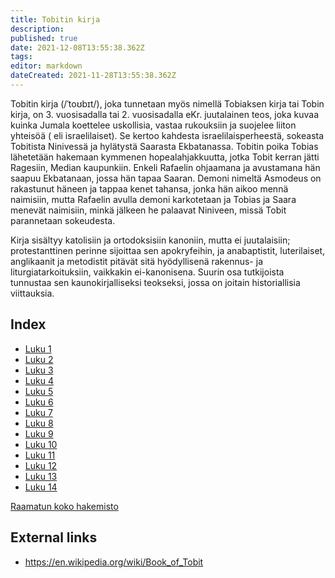 ```yaml
---
title: Tobitin kirja
description: 
published: true
date: 2021-12-08T13:55:38.362Z
tags: 
editor: markdown
dateCreated: 2021-11-28T13:55:38.362Z
---
```


Tobitin kirja (/ˈtoʊbɪt/), joka tunnetaan myös nimellä Tobiaksen kirja tai Tobin kirja, on 3. vuosisadalla tai 2. vuosisadalla eKr. juutalainen teos, joka kuvaa kuinka Jumala koettelee uskollisia, vastaa rukouksiin ja suojelee liiton yhteisöä ( eli israelilaiset). Se kertoo kahdesta israelilaisperheestä, sokeasta Tobitista Ninivessä ja hylätystä Saarasta Ekbatanassa. Tobitin poika Tobias lähetetään hakemaan kymmenen hopealahjakkuutta, jotka Tobit kerran jätti Ragesiin, Median kaupunkiin. Enkeli Rafaelin ohjaamana ja avustamana hän saapuu Ekbatanaan, jossa hän tapaa Saaran. Demoni nimeltä Asmodeus on rakastunut häneen ja tappaa kenet tahansa, jonka hän aikoo mennä naimisiin, mutta Rafaelin avulla demoni karkotetaan ja Tobias ja Saara menevät naimisiin, minkä jälkeen he palaavat Niniveen, missä Tobit parannetaan sokeudesta.

Kirja sisältyy katolisiin ja ortodoksisiin kanoniin, mutta ei juutalaisiin; protestanttinen perinne sijoittaa sen apokryfeihin, ja anabaptistit, luterilaiset, anglikaanit ja metodistit pitävät sitä hyödyllisenä rakennus- ja liturgiatarkoituksiin, vaikkakin ei-kanonisena. Suurin osa tutkijoista tunnustaa sen kaunokirjalliseksi teokseksi, jossa on joitain historiallisia viittauksia.

## Index

- [Luku 1](/fi/Bible/Tobit/1)
- [Luku 2](/fi/Bible/Tobit/2)
- [Luku 3](/fi/Bible/Tobit/3)
- [Luku 4](/fi/Bible/Tobit/4)
- [Luku 5](/fi/Bible/Tobit/5)
- [Luku 6](/fi/Bible/Tobit/6)
- [Luku 7](/fi/Bible/Tobit/7)
- [Luku 8](/fi/Bible/Tobit/8)
- [Luku 9](/fi/Bible/Tobit/9)
- [Luku 10](/fi/Bible/Tobit/10)
- [Luku 11](/fi/Bible/Tobit/11)
- [Luku 12](/fi/Bible/Tobit/12)
- [Luku 13](/fi/Bible/Tobit/13)
- [Luku 14](/fi/Bible/Tobit/14)



[Raamatun koko hakemisto](/fi/index/bible)


## External links

- https://en.wikipedia.org/wiki/Book_of_Tobit